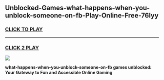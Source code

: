 
## Unblocked-Games-what-happens-when-you-unblock-someone-on-fb-Play-Online-Free-76lyy
<h3>
<a href="https://premium76.site?title=what-happens-when-you-unblock-someone-on-fb&ref=26A">CLICK TO PLAY</a></h3>
<hr>

<h3>
<a href="https://premium76.site?title=what-happens-when-you-unblock-someone-on-fb&ref=26A">CLICK 2 PLAY</a>
  
</h3>

<a href="https://premium76.site?title=what-happens-when-you-unblock-someone-on-fb&ref=26A"><img src="https://clearcache.store/games.png"></a>


**what-happens-when-you-unblock-someone-on-fb games unblocked: Your Gateway to Fun and Accessible Online Gaming**
